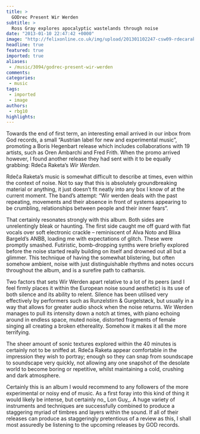 ```yaml
---
title: >
  GODrec Present Wir Werden
subtitle: >
  Ross Gray explores apocalyptic wastelands through noise
date: "2013-01-10 22:47:42 +0000"
image: "http://felixonline.co.uk/img/upload/201301102247-csw09-rdecaraketa_ww_bw1_zoefotog.jpg"
headline: true
featured: true
imported: true
aliases:
 - /music/3094/godrec-present-wir-werden
comments:
categories:
 - music
tags:
 - imported
 - image
authors:
 - rbg10
highlights:
---
```


Towards the end of first term, an interesting email arrived in our inbox from God records, a small “Austrian label for new and experimental music”, promoting a Boris Hegenbart release which includes collaborations with 19 artists, such as Oren Ambarchi and Fred Frith. When the promo arrived however, I found another release they had sent with it to be equally grabbing: Rdeča Raketa’s _Wir Werden_.

Rdeča Raketa’s music is somewhat difficult to describe at times, even within the context of noise. Not to say that this is absolutely groundbreaking material or anything, it just doesn’t fit neatly into any box I know of at the current moment. The band’s attempt: “Wir werden deals with the past repeating, movements and their absence in front of systems appearing to be crumbling, relationships between people and their inner fears”.

That certainly resonates strongly with this album. Both sides are unrelentingly bleak or haunting. The first side caught me off guard with flat vocals over soft electronic crackle – reminiscent of Alva Noto and Blixa Bargeld’s ANBB, loading me with expectations of glitch. These were promptly smashed. Futiristic, bomb-dropping synths were briefly explored before the noise started really building on itself and drowned out all but a glimmer. This technique of having the somewhat blistering, but often somehow ambient, noise with just distinguishable rhythms and notes occurs throughout the album, and is a surefire path to catharsis.

Two factors that sets Wir Werden apart relative to a lot of its peers (and I feel firmly places it within the European noise sound aesthetic) is its use of both silence and its ability to relent. Silence has been utilised very effectively by performers such as Runzelstirn & Gurgelstøck, but usually in a way that allows for greater audio shock when the noise returns. Wir Werden manages to pull its intensity down a notch at times, with piano echoing around in endless space, muted noise, distorted fragments of female singing all creating a broken ethereality. Somehow it makes it all the more terrifying.

The sheer amount of sonic textures explored within the 40 minutes is certainly not to be sniffed at. Rdeča Raketa appear comfortable in the impression they wish to portray; enough so they can snap from soundscape to soundscape very quickly, not allowing any one snapshot of the desolate world to become boring or repetitive, whilst maintaining a cold, crushing and dark atmosphere.

Certainly this is an album I would recommend to any followers of the more experimental or noisy end of music. As a first foray into this kind of thing it would likely be intense, but certainly no_ Lon Guy_. A huge variety of instruments and techniques are successfully combined to produce a staggering myriad of timbres and layers within the sound. If all of their releases can produce as staggeringly pretentious of a review as this, I shall most assuredly be listening to the upcoming releases by GOD records.

